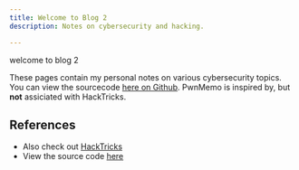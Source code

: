 ```yaml
---
title: Welcome to Blog 2
description: Notes on cybersecurity and hacking.

---
```


welcome to blog 2


These pages contain my personal notes on various cybersecurity topics. You can view the sourcecode [here on Github](https://example.com).
PwnMemo is inspired by, but **not** assiciated with HackTricks.

## References

- Also check out [HackTricks](https://book.hacktricks.xyz)
- View the source code [here](https://example.com)
